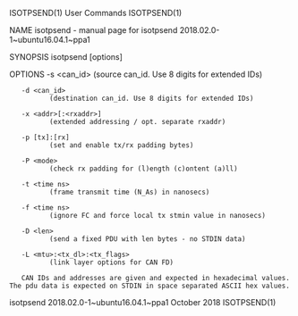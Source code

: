 ISOTPSEND(1)                                                       User Commands                                                      ISOTPSEND(1)

NAME
       isotpsend - manual page for isotpsend 2018.02.0-1~ubuntu16.04.1~ppa1

SYNOPSIS
       isotpsend [options] <CAN interface>

OPTIONS
       -s <can_id>
              (source can_id. Use 8 digits for extended IDs)

       -d <can_id>
              (destination can_id. Use 8 digits for extended IDs)

       -x <addr>[:<rxaddr>]
              (extended addressing / opt. separate rxaddr)

       -p [tx]:[rx]
              (set and enable tx/rx padding bytes)

       -P <mode>
              (check rx padding for (l)ength (c)ontent (a)ll)

       -t <time ns>
              (frame transmit time (N_As) in nanosecs)

       -f <time ns>
              (ignore FC and force local tx stmin value in nanosecs)

       -D <len>
              (send a fixed PDU with len bytes - no STDIN data)

       -L <mtu>:<tx_dl>:<tx_flags>
              (link layer options for CAN FD)

       CAN IDs and addresses are given and expected in hexadecimal values.  The pdu data is expected on STDIN in space separated ASCII hex values.

isotpsend 2018.02.0-1~ubuntu16.04.1~ppa1                           October 2018                                                       ISOTPSEND(1)
